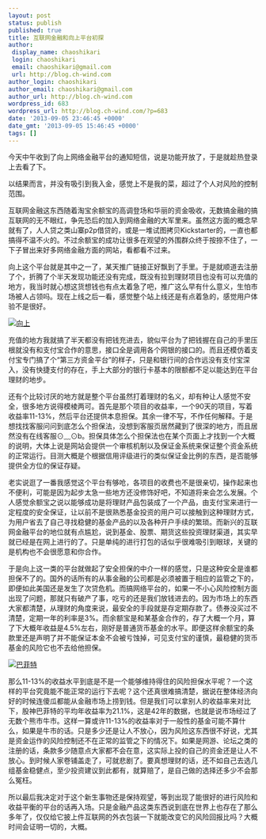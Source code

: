 ```yaml
---
layout: post
status: publish
published: true
title: 互联网金融和向上平台初探
author:
 display_name: chaoshikari
 login: chaoshikari
 email: chaoshikari@gmail.com
 url: http://blog.ch-wind.com
author_login: chaoshikari
author_email: chaoshikari@gmail.com
author_url: http://blog.ch-wind.com
wordpress_id: 683
wordpress_url: http://blog.ch-wind.com/?p=683
date: '2013-09-05 23:46:45 +0000'
date_gmt: '2013-09-05 15:46:45 +0000'
tags: []
---
```

今天中午收到了向上网络金融平台的通知短信，说是功能开放了，于是就趁热登录上去看了下。


以结果而言，并没有吸引到我入金，感觉上不是我的菜，超过了个人对风险的控制范围。


互联网金融这东西随着淘宝余额宝的高调登场和华丽的资金吸收，无数搞金融的搞互联网的无不眼红，争先恐后的加入到网络金融的大军里来。虽然这方面的概念早就有了，人人贷之类山寨p2p借贷的，或是一堆试图拷贝Kickstarter的，一直也都搞得不温不火的。不过余额宝的成功让很多在观望的外围群众终于按捺不住了，一下子冒出来好多网络金融方面的网站，看都看不过来。


向上这个平台就是其中之一了，某天推广链接正好飘到了手里。于是就顺道去注册了个，折腾了个半天发现功能还没有完成，既没有拉到理财项目也没有可以充值的地方，我当时就心想这货想钱也有点太着急了吧，推广这么早有什么意义，生怕市场被人占领吗。现在上线之后一看，感觉整个站上线还是有点着急的，感觉用户体验不是很好。


[![向上](https://blog.ch-wind.com/wp-content/uploads/2013/09/logo.png)](https://blog.ch-wind.com/wp-content/uploads/2013/09/logo.png)


充值的地方我就搞了半天都没有把钱充进去，貌似平台为了把钱握在自己的手里压根就没有和支付宝合作的意思，接口全是调用各个网银的接口的。而且还模仿着支付宝专门搞了个“第三方资金平台”的样子，只是和银行间的合作远没有支付宝深入，没有快捷支付的存在，手上大部分的银行卡基本的限额都不足以能达到在平台理财的地步。


还有个比较讨厌的地方就是整个平台虽然打着理财的名义，却有种让人感觉不安全，很多地方说得模棱两可。首先是那个项目的收益率，一个90天的项目，写着收益率11-13%，然后平台还提供本息担保。其余一律不写，不作任何解释。于是想找找客服问问到底怎么个担保法，没想到客服页居然藏到了很深的地方，而且居然没有在线客服⊙﹏⊙b。担保具体怎么个担保法也在某个页面上才找到一个大概的说明，大体上说是网站会提供一个审核机制以及保证金系统来保证整个资金系统的正常运行。目测大概是个根据信用评级进行的类似保证金比例的东西，是否能够提供全方位的保证存疑。


老实说逛了一番我感觉这个平台有够呛，各项目的收费也不是很亲切，操作起来也不便利，可能是因为起步太急一些地方还没修饰好吧，不知道将来会怎么发展。个人感觉余额宝之说以能够成功是将理财产品包装成了一个产品，由支付宝来进行一定程度的安全保证，让以前不是很熟悉基金投资的用户可以接触到这种理财方式，为用户省去了自己寻找稳健的基金产品的以及各种开户手续的繁琐。而新兴的互联网金融平台的地位就有点尴尬，说到基金、股票、期货这些投资理财渠道，其实早就已经是在网上进行的了。只是单纯的进行打包的话似乎很难吸引到眼球，关键的是机构也不会很愿意和你合作。


于是向上这一类的平台就做起了安全担保的中介一样的感觉，只是这种安全是谁都担保不了的。国外的话所有的从事金融的公司都是必须被置于相应的监管之下的，即便如此美国还是发生了次贷危机。而搞网络平台的，如果一不小心风险控制方面出现了问题，那就只有破产了事，吃亏的还是我们放钱进去的。因为市场上的东西大家都清楚，从理财的角度来说，最安全的手段就是存定期存款了。债券没买过不清楚，定期一年的利率是3%。而余额宝是和某基金合作的，存了大概一个月，算了下大概年收益是4.5%左右，刚好是普通货币基金的水平。即便这样余额宝的条款里还是声明了并不能保证本金不会被亏蚀掉，可见支付宝的谨慎，最稳健的货币基金的风险它也不去给他担保。


[![巴菲特](https://blog.ch-wind.com/wp-content/uploads/2013/09/04619695-207x300.jpg)](https://blog.ch-wind.com/wp-content/uploads/2013/09/04619695.jpg)


那么11-13%的收益水平到底是不是一个能够维持得住的风险担保水平呢？一个这样的平台究竟能不能正常的运行下去呢？这个还真很难搞清楚，据说在整体经济向好的时候连傻瓜都能从金融市场上捞到钱。但是我们可以拿别人的收益率来对比下，股神巴菲特的平均年收益率为21.1%，这是42年的数据，也就是说市场经过了无数个熊市牛市。这样一算或许11-13%的收益率对于一般性的基金可能不算什么，如果是牛市的话。只是多少还是让人不放心，因为风险这东西很不好说，尤其是资金运作的风险控制还不在正常的监管之下的情况下。如果是网游、论坛之类的注册的话，条款多少随意点大家都不会在意，这实际上投的自己的资金还是让人不放心。到时候人家卷铺盖走了，可就悲剧了。要真想理财的话，还不如自己去选几组基金稳健点，至少投资建议到此都有，就算赔了，是自己做的选择还多少不会那么冤枉。


所以最后我决定对于这个新生事物还是保持观望，等到出现了能很好的进行风险和收益平衡的平台的话再入场。只是金融产品这类东西说到底在世界上也存在了那么多年了，仅仅给它披上件互联网的外衣包装一下就能改变它的风险回报比吗？大概时间会证明一切的，大概。


